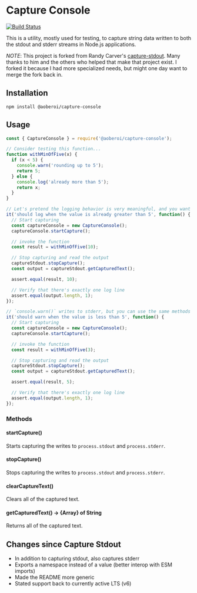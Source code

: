 # Capture Console

[![Build Status](https://travis-ci.org/aoberoi/capture-console.svg?branch=master)](https://travis-ci.org/aoberoi/capture-console)

This is a utility, mostly used for testing, to capture string data written to both the stdout and stderr streams in
Node.js applications.

_NOTE_: This project is forked from Randy Carver's [capture-stdout](https://github.com/BlueOtterSoftware/capture-stdout).
Many thanks to him and the others who helped that make that project exist. I forked it because I had more specialized
needs, but might one day want to merge the fork back in.

## Installation

```
npm install @aoberoi/capture-console
```

## Usage

```javascript
const { CaptureConsole } = require('@aoberoi/capture-console');

// Consider testing this function...
function withMinOfFive(x) {
  if (x < 5) {
    console.warn('rounding up to 5');
    return 5;
  } else {
    console.log('already more than 5');
    return x;
  }
}

// Let's pretend the logging behavior is very meaningful, and you want to verify it
it('should log when the value is already greater than 5', function() {
  // Start capturing
  const captureConsole = new CaptureConsole();
  captureConsole.startCapture();

  // invoke the function
  const result = withMinOfFive(10);

  // Stop capturing and read the output
  captureStdout.stopCapture();
  const output = captureStdout.getCapturedText();

  assert.equal(result, 10);

  // Verify that there's exactly one log line
  assert.equal(output.length, 1);
});

// `console.warn()` writes to stderr, but you can use the same methods to find that output as well
it('should warn when the value is less than 5', function() {
  // Start capturing
  const captureConsole = new CaptureConsole();
  captureConsole.startCapture();

  // invoke the function
  const result = withMinOfFive(3);

  // Stop capturing and read the output
  captureStdout.stopCapture();
  const output = captureStdout.getCapturedText();

  assert.equal(result, 5);

  // Verify that there's exactly one log line
  assert.equal(output.length, 1);
});
```

### Methods

#### startCapture()

Starts capturing the writes to `process.stdout` and `process.stderr`.

#### stopCapture()

Stops capturing the writes to `process.stdout` and `process.stderr`.

#### clearCaptureText()

Clears all of the captured text.

#### getCapturedText() → {Array} of String

Returns all of the captured text.

## Changes since Capture Stdout

*  In addition to capturing stdout, also captures stderr
*  Exports a namespace instead of a value (better interop with ESM imports)
*  Made the README more generic
*  Stated support back to currently active LTS (v6)
